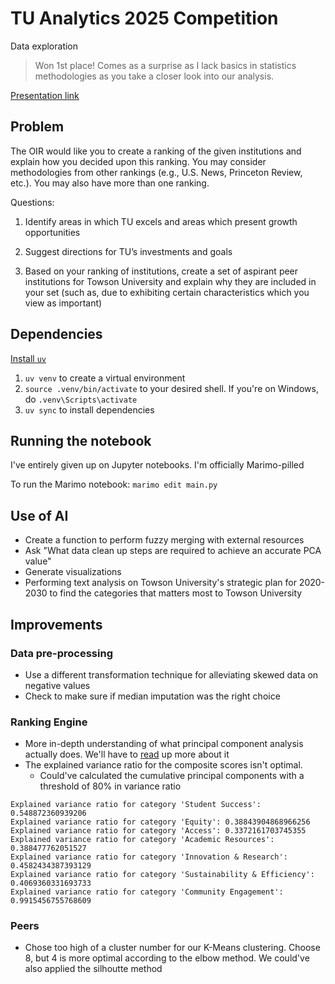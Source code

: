 # TU Analytics 2025 Competition 

Data exploration

 > Won 1st place! Comes as a surprise as I lack basics in statistics methodologies as you take a closer look into our analysis.

[Presentation link](https://www.canva.com/design/DAGkSSAs26U/pdzYY8Vlp7g_MXrKi65bcA/view?utm_content=DAGkSSAs26U&utm_campaign=designshare&utm_medium=link2&utm_source=uniquelinks&utlId=h1c615ed8b7)

## Problem 

The OIR would like you to create a ranking of the given institutions and explain how you decided upon this ranking. You may consider methodologies from other rankings (e.g., U.S. News, Princeton Review, etc.). You may also have more than one ranking.

Questions:

1. Identify areas in which TU excels and areas which present growth opportunities

2. Suggest directions for TU’s investments and goals

3. Based on your ranking of institutions, create a set of aspirant peer institutions for Towson University and explain why they are included in your set (such as, due to exhibiting certain characteristics which you view as important)

## Dependencies

[Install `uv`](https://docs.astral.sh/uv/getting-started/installation/)

1. `uv venv` to create a virtual environment
2. `source .venv/bin/activate` to your desired shell. If you're on Windows, do `.venv\Scripts\activate`  
3. `uv sync` to install dependencies

## Running the notebook

I've entirely given up on Jupyter notebooks. I'm officially Marimo-pilled

To run the Marimo notebook: `marimo edit main.py`

## Use of AI

- Create a function to perform fuzzy merging with external resources
- Ask "What data clean up steps are required to achieve an accurate PCA value"
- Generate visualizations
- Performing text analysis on Towson University's strategic plan for 2020-2030 to find the categories that matters most to Towson University

## Improvements

### Data pre-processing

- Use a different transformation technique for alleviating skewed data on negative values
- Check to make sure if median imputation was the right choice

### Ranking Engine 

- More in-depth understanding of what principal component analysis actually does. We'll have to [read](https://support.minitab.com/en-us/minitab/help-and-how-to/statistical-modeling/multivariate/how-to/principal-components/interpret-the-results/key-results/) up more about it 
- The explained variance ratio for the composite scores isn't optimal.
    - Could've calculated the cumulative principal components with a threshold of 80% in variance ratio

``` text
Explained variance ratio for category 'Student Success': 0.548872360939206
Explained variance ratio for category 'Equity': 0.38843904868966256
Explained variance ratio for category 'Access': 0.3372161703745355
Explained variance ratio for category 'Academic Resources': 0.388477762051527
Explained variance ratio for category 'Innovation & Research': 0.4582434387393129
Explained variance ratio for category 'Sustainability & Efficiency': 0.4069360331693733
Explained variance ratio for category 'Community Engagement': 0.9915456755768609
```

### Peers
- Chose too high of a cluster number for our K-Means clustering. Choose 8, but 4 is more optimal according to the elbow method. We could've also applied the silhoutte method
